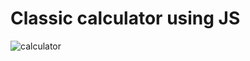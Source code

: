 # Classic calculator using JS


![calculator](https://user-images.githubusercontent.com/113944962/231304688-023ecbd6-cc0c-4995-aaa9-a4485a14eaa2.png)



